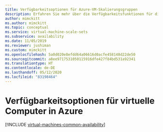 ```yaml
---
title: Verfügbarkeitsoptionen für Azure-VM-Skalierungsgruppen
description: Erfahren Sie mehr über die Verfügbarkeitsfunktionen für die Ausführung von Windows-VM-Skalierungsgruppen in Azure.
author: mimckitt
ms.author: mimckitt
ms.topic: conceptual
ms.service: virtual-machine-scale-sets
ms.subservice: availability
ms.date: 11/05/2019
ms.reviewer: jushiman
ms.custom: mimckitt
ms.openlocfilehash: 5a0d020e8efdd64a06616d0acfe458148d22de50
ms.sourcegitcommit: a8ee9717531050115916dfe427f84bd531a92341
ms.translationtype: HT
ms.contentlocale: de-DE
ms.lasthandoff: 05/12/2020
ms.locfileid: "83198464"
---
```

# <a name="availability-options-for-virtual-machines-in-azure"></a>Verfügbarkeitsoptionen für virtuelle Computer in Azure

[!INCLUDE [virtual-machines-common-availability](../../includes/virtual-machines-common-availability.md)]

